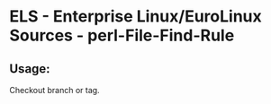 # ELS - Enterprise Linux/EuroLinux Sources - perl-File-Find-Rule 
## Usage:
  Checkout branch or tag.
